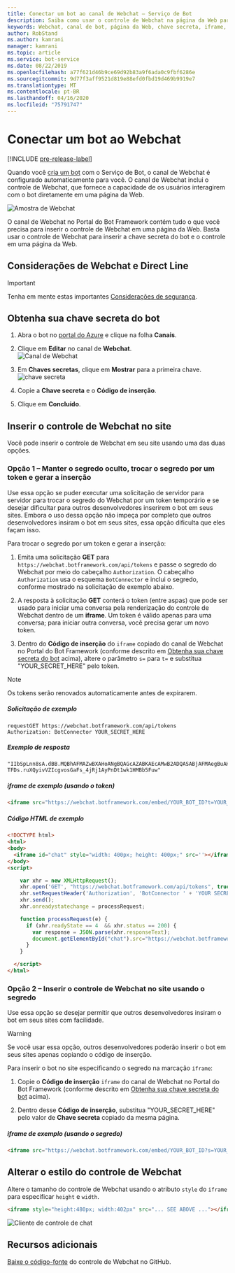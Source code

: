```yaml
---
title: Conectar um bot ao canal de Webchat – Serviço de Bot
description: Saiba como usar o controle de Webchat na página da Web para um bot conectado ao canal de Webchat.
keywords: Webchat, canal de bot, página da Web, chave secreta, iframe, HTML
author: RobStand
ms.author: kamrani
manager: kamrani
ms.topic: article
ms.service: bot-service
ms.date: 08/22/2019
ms.openlocfilehash: a77f621d46b9ce69d92b83a9f6ada0c9fbf6286e
ms.sourcegitcommit: 9d77f3aff9521d819e88efd0fbd19d469b9919e7
ms.translationtype: MT
ms.contentlocale: pt-BR
ms.lasthandoff: 04/16/2020
ms.locfileid: "75791747"
---
```

# <a name="connect-a-bot-to-web-chat"></a>Conectar um bot ao Webchat

[!INCLUDE [pre-release-label](./includes/pre-release-label.md)]

Quando você [cria um bot](bot-service-quickstart.md) com o Serviço de Bot, o canal de Webchat é configurado automaticamente para você. O canal de Webchat inclui o controle de Webchat, que fornece a capacidade de os usuários interagirem com o bot diretamente em uma página da Web.

![Amostra de Webchat](./media/bot-service-channel-webchat/create-a-bot.png)

O canal de Webchat no Portal do Bot Framework contém tudo o que você precisa para inserir o controle de Webchat em uma página da Web. Basta usar o controle de Webchat para inserir a chave secreta do bot e o controle em uma página da Web.

## <a name="web-chat-and-direct-line-considerations"></a>Considerações de Webchat e Direct Line

> [!IMPORTANT]
> Tenha em mente estas importantes [Considerações de segurança](rest-api/bot-framework-rest-direct-line-3-0-authentication.md#security-considerations).

## <a name="get-your-bot-secret-key"></a>Obtenha sua chave secreta do bot

1. Abra o bot no [portal do Azure](https://portal.azure.com) e clique na folha **Canais**.

2. Clique em **Editar** no canal de **Webchat**.  
![Canal de Webchat](./media/bot-service-channel-webchat/bot-service-channel-list.png)

3. Em **Chaves secretas**, clique em **Mostrar** para a primeira chave.  
![chave secreta](./media/bot-service-channel-webchat/secret-key.png)

4. Copie a **Chave secreta** e o **Código de inserção**.

5. Clique em **Concluído**.

## <a name="embed-the-web-chat-control-in-your-website"></a>Inserir o controle de Webchat no site

Você pode inserir o controle de Webchat em seu site usando uma das duas opções.

### <a name="option-1---keep-your-secret-hidden-exchange-your-secret-for-a-token-and-generate-the-embed"></a>Opção 1 – Manter o segredo oculto, trocar o segredo por um token e gerar a inserção

Use essa opção se puder executar uma solicitação de servidor para servidor para trocar o segredo do Webchat por um token temporário e se desejar dificultar para outros desenvolvedores inserirem o bot em seus sites. Embora o uso dessa opção não impeça por completo que outros desenvolvedores insiram o bot em seus sites, essa opção dificulta que eles façam isso.

Para trocar o segredo por um token e gerar a inserção:

1. Emita uma solicitação **GET** para `https://webchat.botframework.com/api/tokens` e passe o segredo do Webchat por meio do cabeçalho `Authorization`. O cabeçalho `Authorization` usa o esquema `BotConnector` e inclui o segredo, conforme mostrado na solicitação de exemplo abaixo.

2. A resposta à solicitação **GET** conterá o token (entre aspas) que pode ser usado para iniciar uma conversa pela renderização do controle de Webchat dentro de um **iframe**. Um token é válido apenas para uma conversa; para iniciar outra conversa, você precisa gerar um novo token.

3. Dentro do **Código de inserção** do `iframe` copiado do canal de Webchat no Portal do Bot Framework (conforme descrito em [Obtenha sua chave secreta do bot](#get-your-bot-secret-key) acima), altere o parâmetro `s=` para `t=` e substitua "YOUR_SECRET_HERE" pelo token.

> [!NOTE]
> Os tokens serão renovados automaticamente antes de expirarem. 

##### <a name="example-request"></a>Solicitação de exemplo

```
requestGET https://webchat.botframework.com/api/tokens
Authorization: BotConnector YOUR_SECRET_HERE
```

##### <a name="example-response"></a>Exemplo de resposta 

```response
"IIbSpLnn8sA.dBB.MQBhAFMAZwBXAHoANgBQAGcAZABKAEcAMwB2ADQASABjAFMAegBuAHYANwA.bbguxyOv0gE.cccJjH-TFDs.ruXQyivVZIcgvosGaFs_4jRj1AyPnDt1wk1HMBb5Fuw"
```

##### <a name="example-iframe-using-token"></a>iframe de exemplo (usando o token)

```html
<iframe src="https://webchat.botframework.com/embed/YOUR_BOT_ID?t=YOUR_TOKEN_HERE"></iframe>
```

##### <a name="example-html-code"></a>Código HTML de exemplo
```html
<!DOCTYPE html>
<html>
<body>
  <iframe id="chat" style="width: 400px; height: 400px;" src=''></iframe>
</body>
<script>

    var xhr = new XMLHttpRequest();
    xhr.open('GET', "https://webchat.botframework.com/api/tokens", true);
    xhr.setRequestHeader('Authorization', 'BotConnector ' + 'YOUR SECRET HERE');
    xhr.send();
    xhr.onreadystatechange = processRequest;

    function processRequest(e) {
      if (xhr.readyState == 4  && xhr.status == 200) {
        var response = JSON.parse(xhr.responseText);
        document.getElementById("chat").src="https://webchat.botframework.com/embed/lucas-direct-line?t="+response
      }
    }

  </script>
</html>
```

### <a name="option-2---embed-the-web-chat-control-in-your-website-using-the-secret"></a><a id="option-2"></a> Opção 2 – Inserir o controle de Webchat no site usando o segredo

Use essa opção se desejar permitir que outros desenvolvedores insiram o bot em seus sites com facilidade. 

> [!WARNING]
> Se você usar essa opção, outros desenvolvedores poderão inserir o bot em seus sites apenas copiando o código de inserção.

Para inserir o bot no site especificando o segredo na marcação `iframe`:

1. Copie o **Código de inserção** `iframe` do canal de Webchat no Portal do Bot Framework (conforme descrito em [Obtenha sua chave secreta do bot](#get-your-bot-secret-key) acima).

2. Dentro desse **Código de inserção**, substitua "YOUR_SECRET_HERE" pelo valor de **Chave secreta** copiado da mesma página.

##### <a name="example-iframe-using-secret"></a>iframe de exemplo (usando o segredo)

```html
<iframe src="https://webchat.botframework.com/embed/YOUR_BOT_ID?s=YOUR_SECRET_HERE"></iframe>
```

## <a name="style-the-web-chat-control"></a>Alterar o estilo do controle de Webchat

Altere o tamanho do controle de Webchat usando o atributo `style` do `iframe` para especificar `height` e `width`.

```html
<iframe style="height:480px; width:402px" src="... SEE ABOVE ..."></iframe>
```

![Cliente de controle de chat](./media/chatwidget-client.png)

## <a name="additional-resources"></a>Recursos adicionais

[Baixe o código-fonte](https://aka.ms/BotFramework-WebChat-V4) do controle de Webchat no GitHub.
